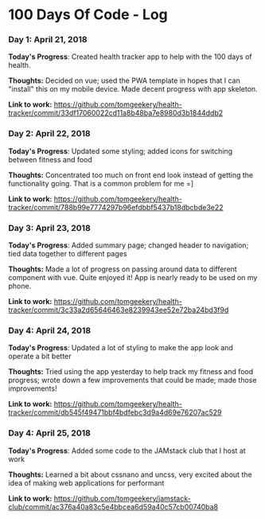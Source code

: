 # 100 Days Of Code - Log

### Day 1: April 21, 2018

**Today's Progress**: Created health tracker app to help with the 100 days of health.

**Thoughts:** Decided on vue; used the PWA template in hopes that I can "install" this on my mobile device. Made decent progress with app skeleton.

**Link to work:** https://github.com/tomgeekery/health-tracker/commit/33df17060022cd11a8b48ba7e8980d3b1844ddb2

### Day 2: April 22, 2018

**Today's Progress**: Updated some styling; added icons for switching between fitness and food

**Thoughts:** Concentrated too much on front end look instead of getting the functionality going. That is a common problem for me =]

**Link to work:** https://github.com/tomgeekery/health-tracker/commit/788b99e7774297b96efdbbf5437b18dbcbde3e22

### Day 3: April 23, 2018

**Today's Progress**: Added summary page; changed header to navigation; tied data together to different pages

**Thoughts:** Made a lot of progress on passing around data to different component with vue. Quite enjoyed it! App is nearly ready to be used on my phone.

**Link to work:** https://github.com/tomgeekery/health-tracker/commit/3c33a2d65646463e8239943ee52e72ba24bd3f9d

### Day 4: April 24, 2018

**Today's Progress**: Updated a lot of styling to make the app look and operate a bit better

**Thoughts:** Tried using the app yesterday to help track my fitness and food progress; wrote down a few improvements that could be made; made those improvements!

**Link to work:** https://github.com/tomgeekery/health-tracker/commit/db545f49471bbf4bdfebc3d9a4d69e76207ac529

### Day 4: April 25, 2018

**Today's Progress**: Added some code to the JAMstack club that I host at work

**Thoughts:** Learned a bit about cssnano and uncss, very excited about the idea of making web applications for performant

**Link to work:** https://github.com/tomgeekery/jamstack-club/commit/ac376a40a83c5e4bbcea6d59a40c57cb00740ba8


